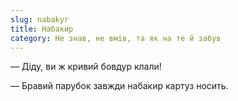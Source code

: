 ```yaml
---
slug: nabakyr
title: Набакир
category: Не знав, не вмів, та як на те й забув
---
```

— Діду, ви ж кривий бовдур клали!

— Бравий парубок завжди набакир картуз носить.
